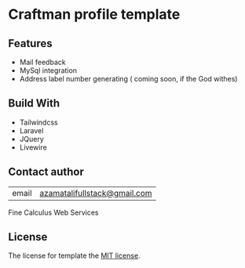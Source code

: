 # Craftman profile template 

## Features

- Mail feedback
- MySql integration
- Address label number generating ( coming soon, if the God withes)

## Build With

- Tailwindcss
- Laravel
- JQuery
- Livewire 


## Contact author
|    |  |  
| --- | --- 
|   email  | azamatalifullstack@gmail.com |   
Fine Calculus Web Services



## License

The license for template the [MIT license](https://opensource.org/licenses/MIT).
